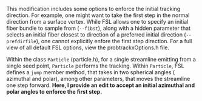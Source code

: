 This modification includes some options to enforce the initial tracking direction.  For example, one might want to take the first step in the normal direction from a surface vertex.  While FSL allows one to specify an initial fiber bundle to sample from (```--fibst```), along with a hidden parameter that selects an initial fiber closest to direction of a preferred initial direction (```--prefdirfile```), one cannot explicitly enfore the first step direction.  For a full view of all default FSL options, view the probtrackxOptions.h file.

Within the class ```Particle``` (particle.h), for a single streamline emitting from a single seed point, ```Particle``` performs the tracking.  Within ```Particle```, FSL defines a ```jump``` member method, that takes in two spherical angles ( azimuthal and polar), among other parameters, that moves the streamline one step forward.  **Here, I provide an edit to accept an initial azimuthal and polar angles to enforce the first step.**
